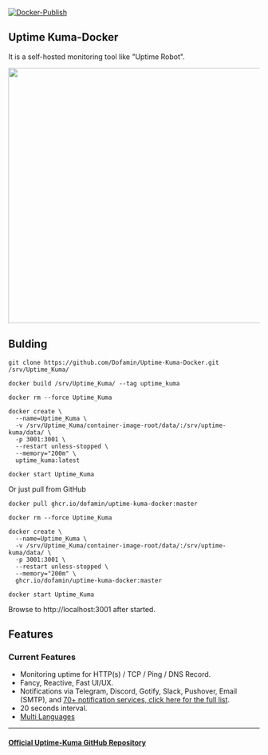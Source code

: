 [![Docker-Publish](https://github.com/Dofamin/Uptime-Kuma-Docker/actions/workflows/docker-publish.yml/badge.svg?branch=master)](https://github.com/Dofamin/Uptime-Kuma-Docker/actions/workflows/docker-publish.yml)
## Uptime Kuma-Docker

It is a self-hosted monitoring tool like "Uptime Robot".

<img src="https://louislam.net/uptimekuma/1.jpg" width="512" alt="" />

## Bulding

```shell
git clone https://github.com/Dofamin/Uptime-Kuma-Docker.git /srv/Uptime_Kuma/

docker build /srv/Uptime_Kuma/ --tag uptime_kuma 

docker rm --force Uptime_Kuma

docker create \
  --name=Uptime_Kuma \
  -v /srv/Uptime_Kuma/container-image-root/data/:/srv/uptime-kuma/data/ \
  -p 3001:3001 \
  --restart unless-stopped \
  --memory="200m" \
  uptime_kuma:latest 

docker start Uptime_Kuma

```
Or just pull from GitHub

```shell
docker pull ghcr.io/dofamin/uptime-kuma-docker:master

docker rm --force Uptime_Kuma

docker create \
  --name=Uptime_Kuma \
  -v /srv/Uptime_Kuma/container-image-root/data/:/srv/uptime-kuma/data/ \
  -p 3001:3001 \
  --restart unless-stopped \
  --memory="200m" \
  ghcr.io/dofamin/uptime-kuma-docker:master

docker start Uptime_Kuma

```




Browse to http://localhost:3001 after started.

## Features

### Current Features

* Monitoring uptime for HTTP(s) / TCP / Ping / DNS Record.
* Fancy, Reactive, Fast UI/UX.
* Notifications via Telegram, Discord, Gotify, Slack, Pushover, Email (SMTP), and [70+ notification services, click here for the full list](https://github.com/louislam/uptime-kuma/issues/284). 
* 20 seconds interval.
* [Multi Languages](https://github.com/louislam/uptime-kuma/tree/master/src/languages)

---

#### [Official Uptime-Kuma GitHub Repository](https://github.com/louislam/uptime-kuma/)
